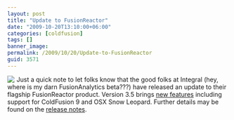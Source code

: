 ```yaml
---
layout: post
title: "Update to FusionReactor"
date: "2009-10-20T13:10:00+06:00"
categories: [coldfusion]
tags: []
banner_image: 
permalink: /2009/10/20/Update-to-FusionReactor
guid: 3571
---
```


<img src="https://static.raymondcamden.com/images/cfjedi/logofr.png" align="left" style="margin-right:5px"/>
Just a quick note to let folks know that the good folks at Integral (hey, where is my darn FusionAnalytics beta???) have released an update to their flagship FusionReactor product. Version 3.5 brings <a href="http://www.fusion-reactor.com/newsletter/latest.cfm">new features</a> including support for ColdFusion 9 and OSX Snow Leopard. Further details may be found on the <a href="http://www.fusion-reactor.com/support/kb/FRS-230.cfm">release notes</a>.
<br clear="left">